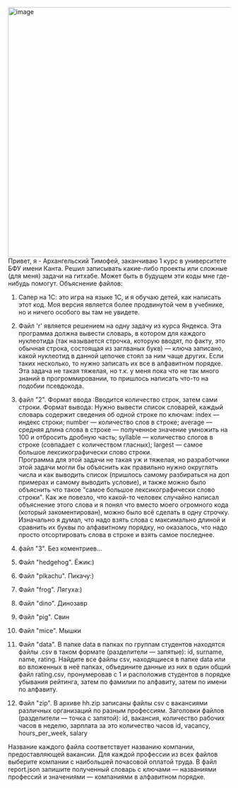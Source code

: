 <img width="952" height="566" alt="image" src="https://github.com/user-attachments/assets/7a28b8e0-1da0-4713-b217-e899b2ebef49" />Привет, я - Архангельский Тимофей, заканчиваю 1 курс в университете БФУ имени Канта. Решил записывать какие-либо проекты или сложные (для меня) задачи на гитхабе. 
Может быть в будущем эти коды мне где-нибудь помогут.
Объяснение файлов:

1. Сапер на 1С: это игра на языке 1С, и я обучаю детей, как написать этот код. Моя версия является более продвинутой чем в учебнике, но и ничего особого вы там не увидете.

2. Файл 'r' является решением на одну задачу из курса Яндекса. Эта программа должна вывести словарь, в котором для каждого нуклеотида (так называется строчка, которую вводят, по факту, это обычная строка, состоящая из заглваных букв) — ключа записано, какой нуклеотид в данной цепочке стоял за ним чаще других. Если таких несколько, то нужно записать их все в алфавитном порядке. Эта задача не такая тяжелая, но т.к. у меня пока что не так много знаний в прогроммировании, то пришлось написать что-то на подобии псевдокода.
   
3. файл "2". Формат ввода :Вводится количество строк, затем сами строки. Формат вывода: Нужно вывести список словарей, каждый словарь содержит сведения об одной строке по ключам: index — индекс строки; number — количество слов в строке; average — средняя длина слова в строке — полученное значение умножить на 100 и отбросить дробную часть; syllable — количество слогов в строке (совпадает с количеством гласных); largest — самое большое лексикографически слово строки.                         
Программа для этой задачи не такая уж и тяжелая, но разработчики этой задачи могли бы объяснить как правильно нужно округлять числа и как выводить список (пришлось самому разбираться на доп примерах и самому выводить условие), и также можно было объяснить что такое "самое большое лексикографически слово строки". Как же повезло, что какой-то человек случайно написал объяснение этого слова и я понял что вместо моего огромного кода (который закоментирован), можно было всё сделать в одну строчку. Изначально я думал, что надо взять слова с максимально длиной и сравнить их буквы по алфавитному порядку, но оказалось, что надо просто отсортировать слова в строке и взять самое последнее.

4. файл "3". Без коментриев...

5. Файл "hedgehog". Ёжик:)

6. Файл "pikachu". Пикачу:)

7. Файл "frog". Лягуха:)

8. Файл "dino". Динозавр

9. Файл "pig". Свин

10. Файл "mice". Мышки

11. Файл "data". В папке data в папках по группам студентов находятся файлы .csv в таком формате (разделители — запятые): id, surname, name, rating.
Найдите все файлы csv, находящиеся в папке data или во вложенных в неё папках, объедините данные из них в один общий файл rating.csv, пронумеровав с 1 и расположив студентов в порядке убывания рейтинга, затем по фамилии по алфавиту, затем по имени по алфавиту.

12. Файл "zip". В архиве hh.zip записаны файлы csv с вакансиями различных организаций по разным профессиям. Заголовки файлов (разделители — точка с запятой):
id, вакансия, количество рабочих часов в неделю, зарплата за это количество часов
id, vacancy, hours_per_week, salary

Название каждого файла соответствует названию компании, предоставляющей вакансии.
Для каждой профессии из всех файлов выберите компании с наибольшей почасовой оплатой труда. В файл report.json запишите полученный словарь с ключами — названиями профессий и значениями — компаниями в алфавитном порядке.
